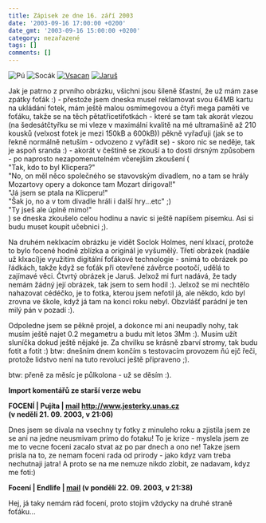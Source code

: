 ```yaml
---
title: Zápisek ze dne 16. září 2003
date: '2003-09-16 17:00:00 +0200'
date_gmt: '2003-09-16 15:00:00 +0200'
category: nezařazené
tags: []
comments: []
---
```

<div >  <img alt="Pú" src="/assets/migrated/old-images/pu.jpg"></a>  <img alt="Socák" src="/assets/migrated/old-images/socan.jpg"></a>  <a href="/assets/migrated/old-images/vsacan.jpg"><img alt="Vsacan" src="/assets/migrated/old-images/vsacan.jpg"></a>  <a href="/assets/migrated/old-images/jarus.jpg"><img alt="Jaruš" src="/assets/migrated/old-images/jarus.jpg"></a>  </div>
<p>Jak je patrno z prvního obrázku, všichni jsou šíleně šťastní, že už mám zase zpátky foťák :) -  přestože jsem dneska musel reklamovat svou 64MB kartu na ukládání fotek, mám ještě malou osmimegovou a čtyři mega paměti  ve foťáku, takže se na těch pětatřicetifotkách - které se tam tak akorát vlezou (na šedesátčtyřku se mi vleze  v maximální kvalitě na mé ultramašině až 210 kousků (velxost fotek je mezi 150kB a 600kB)) pěkně vyřaďuji  (jak se to řekně normálně netuším - odvozeno z vyřádit se) - skoro nic se neděje, tak je aspoň sranda :) -  akorát v češtině se zkouší a to dosti drsným způsobem - po naprosto nezapomenutelném včerejším zkoušení (<br>  "Tak, kdo to byl Klicpera?"<br>  "No, on měl něco společného se stavovským divadlem, no a tam se hrály Mozartovy opery a dokonce tam Mozart dirigoval!"<br>  "Já jsem se ptala na Klicperu!"<br>  "Šak jo, no a v tom divadle hráli i další hry...etc" ;)<br>  "Ty jseš ale úplně mimo!"<br>  ) se dneska zkoušelo celou hodinu a navíc si ještě napíšem písemku. Asi si budu muset koupit učebnici ;).</p>
<p>Na druhém neklxacím obrázku je vidět Soclok Holmes, není klxací, protože to bylo focené hodně zblízka  a originál je vyšumělý. Třetí obrázek (nadále už klxací)je využitím digitální foťákové technologie - snímá to obrázek po řádkách,  takže když se foťák při otevřené závěrce pootočí, udělá to zajímavé věci. Čtvrtý obrázek je Jaruš. Jelxož mi furt  nadává, že tady nemám žádný její obrázek, tak jsem to sem hodil :). Jelxož se mi nechtělo nahazovat cédéčko,  je to fotka, kterou jsem nefotil já, ale někdo, kdo byl zrovna ve škole, když já tam na konci roku nebyl. Obzvlášť  parádní je ten milý pán v pozadí :).</p>
<p>Odpoledne jsem se pěkně projel, a dokonce mi ani neupadly nohy, tak musím ještě najet 0.2 megametru a budu mít  letos 3Mm :). Musím užít sluníčka dokud ještě nějaké je. Za chvilku se krásně zbarví stromy, tak budu fotit  a fotit :) btw: dnešním dnem končím s testovacím provozem ňú ejč řeči, protože lidstvo není na tuto revoluci  ještě připraveno ;).</p>
<p>btw: přeně za měsíc je půlkolona - už se děsím :).</p>
<div class="import-komentaru">
<p><strong>Import komentářů ze starší verze webu</strong></p>
<div class="comment">
<p style="font-weight:bold"><span class="compredmet">FOCENÍ</span> | <span class="comname">Pujíta</span> |  <a href="mailto:pujinka@centrum.cz">mail</a>  <a href="http://www.jesterky.unas.cz">http://www.jesterky.unas.cz</a> (v&nbsp;neděli&nbsp;21.&nbsp;09.&nbsp;2003,&nbsp;v&nbsp;21:06)</p>
<p>Dnes jsem se divala na vsechny ty fotky z minuleho roku a zjistila jsem ze se ani na jedne neusmivam primo do fotaku! To je krize - myslela jsem ze me to vecne foceni zacalo stvat az po par dnech a ono ne! Takze jsem prisla na to, ze nemam foceni rada od prirody - jako kdyz vam treba nechutnaji jatra! A proto se na me nemuze nikdo zlobit, ze nadavam, kdyz me foti:) </p>
</div>
<div class="comment">
<p style="font-weight:bold"><span class="compredmet">Focení</span> | <span class="comname">Endlife</span> |  <a href="mailto:jan.martinek@post.cz">mail</a> (v&nbsp;pondělí&nbsp;22.&nbsp;09.&nbsp;2003,&nbsp;v&nbsp;21:38)</p>
<p>Hej, já taky nemám rád focení, proto stojím vždycky na druhé straně foťáku... </p>
</div>
</div>
